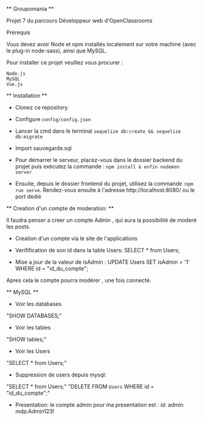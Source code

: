 ** Groupomania **

Projet 7 du parcours Développeur web d'OpenClassrooms

Prérequis

Vous devez avoir Node et npm installés localement sur votre machine (avec le plug-in node-sass), ainsi que MySQL.

Pour installer ce projet veuillez vous procurer :

```
Node.js
MySQL
Vue.js
```

** Installation **

-   Clonez ce repository.

-   Configure `config/config.json`

-   Lancer la cmd dans le terminal `sequelize db:create && sequelize db:migrate`

-   Import sauvegarde.sql

-   Pour démarrer le serveur, placez-vous dans le dossier backend du projet puis exécutez la commande : `npm install & enfin nodemon server`

-   Ensuite, depuis le dossier frontend du projet, utilisez la commande :`npm run serve`. Rendez-vous ensuite à l'adresse http://localhost:8080/ ou le port dedié

** Creation d'un compte de moderation: **

Il faudra penser a creer un compte Admin , qui aura la possibilité de moderé les posts.

-   Creation d'un compte via le site de l'applications

-   Verifification de son id dans la table Users: SELECT \* from Users;

-   Mise a jour de la valeur de isAdmin : UPDATE Users SET isAdmin = '1' WHERE id = "id_du_compte";

Apres cela le compte pourra modérer , une fois connecté.

** MySQL **

-   Voir les databases

"SHOW DATABASES;"

-   Voir les tables

"SHOW tables;"

-   Voir les Users

"SELECT \* from Users;"

-   Suppression de users depuis mysql:

"SELECT \* from Users;"
"DELETE FROM `Users` WHERE id = "id_du_compte";"

-   Presentation:
    le compte admin pour ma presentation est :
    id: admin
    mdp:Admin123!
